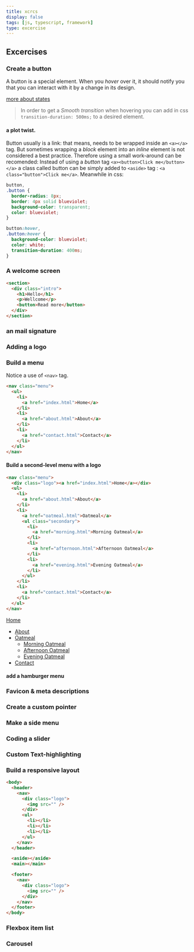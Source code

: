 ```yaml
---
title: xcrcs
display: false
tags: [js, typescript, framework]
type: excercise
---
```


## Excercises

### Create a button

A button is a special element. When you _hover_ over it, it should notify you that you can interact with it by a change in its design.

[more about states](#/css)

> In order to get a _Smooth transition_ when hovering you can add in css `transition-duration: 500ms;` to a desired element.

#### a plot twist.

Button usually is a link: that means, needs to be wrapped inside an `<a></a>` tag. But sometimes wrapping a _block_ element into an _inline_ element is not considered a best practice. Therefore using a small work-around can be recomended: Instead of using a _button_ tag `<a><button>Click me</button></a>` a class called button can be simply added to `<aside>` tag : `<a class="button">Click me</a>`. Meanwhile in css:

```css
button,
.button {
  border-radius: 8px;
  border: 4px solid blueviolet;
  background-color: transparent;
  color: blueviolet;
}

button:hover,
.button:hover {
  background-color: blueviolet;
  color: white;
  transition-duration: 400ms;
}
```

### A welcome screen

```html
<section>
  <div class="intro">
    <h1>Hello</h1>
    <p>Wellcome</p>
    <button>Read more</button>
  </div>
</section>
```

### an mail signature

### Adding a logo

### Build a menu

Notice a use of `<nav>` tag.

```html
<nav class="menu">
  <ul>
    <li>
      <a href="index.html">Home</a>
    </li>
    <li>
      <a href="about.html">About</a>
    </li>
    <li>
      <a href="contact.html">Contact</a>
    </li>
  </ul>
</nav>
```

#### Build a second-level menu with a logo

```html
<nav class="menu">
  <div class="logo"><a href="index.html">Home</a></div>
  <ul>
    <li>
      <a href="about.html">About</a>
    </li>
    <li>
      <a href="oatmeal.html">Oatmeal</a>
      <ul class="secondary">
        <li>
          <a href="morning.html">Morning Oatmeal</a>
        </li>
        <li>
          <a href="afternoon.html">Afternoon Oatmeal</a>
        </li>
        <li>
          <a href="evening.html">Evening Oatmeal</a>
        </li>
      </ul>
    </li>
    <li>
      <a href="contact.html">Contact</a>
    </li>
  </ul>
</nav>
```

<nav class="test-menu">
  <div class="logo"><a href="index.html">Home</a></div>
  <ul>
    <li>
      <a href="about.html">About</a>
    </li>
    <li>
      <a href="oatmeal.html">Oatmeal</a>
      <ul class="secondary">
        <li>
          <a href="morning.html">Morning Oatmeal</a>
        </li>
        <li>
          <a href="afternoon.html">Afternoon Oatmeal</a>
        </li>
        <li>
          <a href="evening.html">Evening Oatmeal</a>
        </li>
      </ul>
    </li>
    <li>
      <a href="contact.html">Contact</a>
    </li>
  </ul>
</nav>

#### add a hamburger menu

### Favicon & meta descriptions

### Create a custom pointer

### Make a side menu

### Coding a slider

### Custom Text-highlighting

### Build a responsive layout

```html
<body>
  <header>
    <nav>
      <div class="logo">
        <img src="" />
      </div>
      <ul>
        <li></li>
        <li></li>
        <li></li>
      </ul>
    </nav>
  </header>

  <aside></aside>
  <main></main>

  <footer>
    <nav>
      <div class="logo">
        <img src="" />
      </div>
    </nav>
  </footer>
</body>
```

### Flexbox item list

### Carousel
